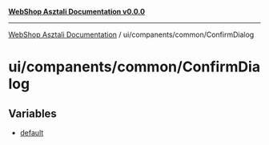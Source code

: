 [**WebShop Asztali Documentation v0.0.0**](../../../../README.md)

***

[WebShop Asztali Documentation](../../../../modules.md) / ui/companents/common/ConfirmDialog

# ui/companents/common/ConfirmDialog

## Variables

- [default](variables/default.md)
